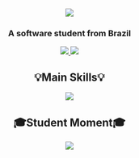 
<h1 align="center">
    <img src="https://readme-typing-svg.herokuapp.com/?font=Righteous&size=35&center=true&vCenter=true&width=500&height=70&duration=4000&lines=Hi+There!+👋;+I'm+Pedro+Araujo!;" />
</h1>

<h3 align="center">A software student from Brazil</h3>
<div align="center"> 
    <a href="https://mail.google.com/mail/?view=cm&fs=1&to=pedro.silva.araujo@outlook.com">
        <img src="https://img.shields.io/badge/Gmail-333333?style=for-the-badge&logo=gmail&logoColor=red" />
  </a>
  <!-- <a href="https://linkedin.com/in/pedro-sales-muniz" target="_blank"> -->
    <img src="https://img.shields.io/badge/LinkedIn-0077B5?style=for-the-badge&logo=linkedin&logoColor=white" target="_blank" />
  </a>
  </a>
</div>
<div align="center">
    <h2 align="center">💡Main Skills💡</h2>
    <img src="https://skillicons.dev/icons?i=android"
    <br>
    <h2>🎓Student Moment🎓</h2>
    <img src="https://skillicons.dev/icons?i=html,css,js,php"
 </div>
 <br>   
<br/>
<br>
<div align=center>
  <br/>
</div>
<br/><br/>
<br/>
<!-- <div align="center">
<a href='https://ko-fi.com/V7V4RAK9C' target='_blank'><img height='64' style='border:0px;height:64px;' src='https://storage.ko-fi.com/cdn/kofi1.png?v=3' border='0' alt='Buy Me a Coffee at ko-fi.com' /></a>
</div>
<br/> -->
